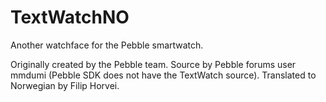 TextWatchNO
===========

Another watchface for the Pebble smartwatch.

Originally created by the Pebble team.
Source by Pebble forums user mmdumi (Pebble SDK does not have the TextWatch source).
Translated to Norwegian by Filip Horvei.
